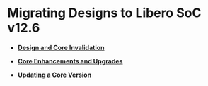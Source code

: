 # Migrating Designs to Libero SoC v12.6

-   **[Design and Core Invalidation](GUID-6A71324F-82DB-448E-A1CC-DDDB7480AB49.md)**  

-   **[Core Enhancements and Upgrades](GUID-BB22789D-7B80-4AB9-B7B0-15F1C54F6E79.md)**  

-   **[Updating a Core Version](GUID-1DF9E047-ABE1-4C53-80D5-F15304351400.md)**  


